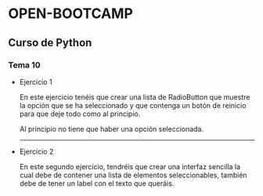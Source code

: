 # OPEN-BOOTCAMP

## Curso de Python
### Tema 10

- Ejercicio 1 

    En este ejercicio tenéis que crear una lista de RadioButton que muestre la opción que se ha seleccionado y que contenga un botón de reinicio para que deje todo como al principio.

    Al principio no tiene que haber una opción seleccionada.

    ***

- Ejercicio 2
    
    En este segundo ejercicio, tendréis que crear una interfaz sencilla la cual debe de contener una lista de elementos seleccionables, también debe de tener un label con el texto que queráis.